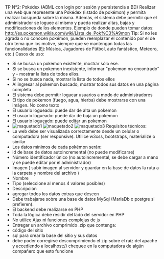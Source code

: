 TP N°2: Pokédex (ABML con login por sesión y persistencia a BD)
Realizar una web que represente una Pokédex (listado de pokémon) y permita realizar
búsqueda sobre la misma. Además, el sistema debe permitir que el administrador se loguee
al mismo y pueda realizar altas, bajas y modificaciones de los elementos. Ejemplo de donde
pueden tomar datos: http://es.pokemon.wikia.com/wiki/Lista_de_Pok%C3%A9mon
Tip: Si no les agrada o no conocen pokémon, pueden reemplazar el contenido por el
de otro tema que los motive, siempre que se mantengan todas las funcionalidades
(Ej: Música, Jugadores de Fútbol, auto fantástico, Meteoro, etc.)
Casos de uso:
- Si se busca un pokemon existente, mostrar sólo ese.
- Si se busca un pokemon inexistente, informar "pokemon no encontrado" y - mostrar la lista
de todos ellos.
- Si no se busca nada, mostrar la lista de todos ellos
- Al ingresar al pokemon buscado, mostrar todos sus datos en una página completa
- El sistema debe permitir loguear usuarios a modo de administradores
- El tipo de pokemon (fuego, agua, hierba) debe mostrarse con una imágen. No como texto
- El usuario logueado: puede dar de alta un pokemon
- El usuario logueado: puede dar de baja un pokemon
- El usuario logueado: puede editar un pokemon
- ![maquetado1](https://github.com/GonzaloFlores1121/Pokedex/assets/122183625/097fbec0-cc67-4240-9f82-065fd4249d46)
![maquetado2](https://github.com/GonzaloFlores1121/Pokedex/assets/122183625/35ed16b5-77d0-4fa8-a835-9a1d7c343506)
![maquetado3](https://github.com/GonzaloFlores1121/Pokedex/assets/122183625/bf01269e-580f-4867-8a6f-1865bf3ce98b)
Requisitos técnicos:
- La web debe ser visualizada correctamente desde un celular o computadora (ser
responsive). Utilice w3css, bootstraps, materialize o similar
- Los datos mínimos de cada pokémon serán:
- id de base de datos autoincremental (no puede modificarse)
- Número identificador único (no autoincremental, se debe cargar a mano y se
puede editar por el administrador)
- Imagen ( subir imagen al servidor y guardar en la base de datos la ruta a la
carpeta y nombre del archivo )
- Nombre
- Tipo (seleccione al menos 4 valores posibles)
- Descripción
- agregar todos los datos extras que deseen
- Debe trabajarse sobre una base de datos MySql (MariaDb o postgre si prefieren).
- El backend debe realizarse en PHP
- Toda la lógica debe residir del lado del servidor en PHP
- No utilice Ajax ni funciones complejas de js
- Entregar un archivo comprimido .zip que contenga:
- código del sitio
- sql para crear la base del sitio y sus datos
- debe poder corregirse descomprimiendo el zip sobre el raíz del apache y
accediendo a localhost<puerto>:// chequee en la computadora de algún
compañero que esto funcione
